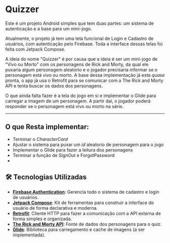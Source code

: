 # Quizzer

Este é um projeto Android simples que tem duas partes: um sistema de autenticação e a base para um mini-jogo.

Atualmente, o projeto já tem uma tela funcional de Login e Cadastro de usuários, com autenticação pelo Firebase. Toda a interface dessas telas foi feita com Jetpack Compose.

A ideia do nome "Quizzer" é por causa que a ideia é ser um mini-jogo de "Vivo ou Morto" com os personagens de Rick and Morty, da qual ele puxaria algum personagem aleatorio e o jogador precisaria informar se o personagem está vivo ou morto. A base dessa implementação já esta *_quase_* pronta, o app já usa o Retrofit para se comunicar com a The Rick and Morty API e tenta buscar os dados dos personagens.

O que ainda falta fazer é a tela do jogo em si e implementar o Glide para carregar a imagem de um personagem. A partir daí, o jogador poderá responder se o personagem está vivo ou morto na série.

---

## O que Resta implementar:
  - Terminar o _CharacterCard_ 
  - Ajustar o sistema para puxar um _id_ aleatorio de personagem para o jogo
  - Implementar o Glide para fazer a leitura dos personagens
  - Terminar a função de SignOut e ForgotPassword
  - 
## 🛠️ Tecnologias Utilizadas

* **[Firebase Authentication](https://firebase.google.com/docs/auth)**: Gerencia todo o sistema de cadastro e login de usuários.
* **[Jetpack Compose](https://developer.android.com/jetpack/compose)**: Kit de ferramentas para construir a interface do usuário de forma declarativa e moderna.
* **[Retrofit](https://square.github.io/retrofit/)**: Cliente HTTP para fazer a comunicação com a API externa de forma simples e organizada.
* **[The Rick and Morty API](https://rickandmortyapi.com/)**: Fonte de dados dos personagens para o quiz.
* **[Glide](https://github.com/bumptech/glide)**: Biblioteca para carregamento e cache de imagens (a ser implementada).
